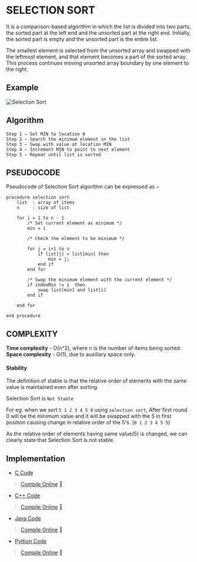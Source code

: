 # SELECTION SORT

It is a comparison-based algorithm in which the list is divided into two parts, the sorted part at the left end and the unsorted part at the right end. Initially, the sorted part is empty and the unsorted part is the entire list.

The smallest element is selected from the unsorted array and swapped with the leftmost element, and that element becomes a part of the sorted array. This process continues moving unsorted array boundary by one element to the right.

## Example

![Selection Sort](http://www.cs.rmit.edu.au/online/blackboard/chapter/05/documents/contribute/chapter/09/images/selection-sort.gif)

## Algorithm

```
Step 1 − Set MIN to location 0
Step 2 − Search the minimum element in the list
Step 3 − Swap with value at location MIN
Step 4 − Increment MIN to point to next element
Step 5 − Repeat until list is sorted
```

## PSEUDOCODE

Pseudocode of Selection Sort algorithm can be expressed as −

```
procedure selection sort
    list  : array of items
    n     : size of list

    for i = 1 to n - 1
        /* Set current element as minimum */
        min = i

        /* Check the element to be minimum */

        for j = i+1 to n
            if list[j] < list[min] then
                min = j;
            end if
        end for

        /* Swap the minimum element with the current element */
        if indexMin != i  then
            swap list[min] and list[i]
        end if

    end for

end procedure
```

## COMPLEXITY

**Time complexity**  - О(n^2), where n is the number of items being sorted.
**Space complexity** - O(1), due to auxillary space only.

#### Stability

The definition of stable is that the relative order of elements with the same value is maintained even after sorting.

Selection Sort is `Not Stable` 

For eg: when we sort `5 1 2 3 4 5 0` using `selection sort`, After first round 0 will be the minimum value and it will be swapped with the 5 in first position causing change in relative order of the 5's. 
(`0 1 2 3 4 5 5`)

As the relative order of elements having same value(5) is changed, we can clearly state that Selection Sort is not stable.

## Implementation

- [C Code](https://github.com/salman-bhai/DA_A_DS/blob/master/Algorithms/Sort_Algorithms/Selection_Sort/selection-sort.c)
> [Compile Online](https://repl.it/EEPV/3) :rocket:

- [C++ Code](https://github.com/salman-bhai/DA_A_DS/blob/master/Algorithms/Sort_Algorithms/Selection_Sort/selection-sort.cpp)
> [Compile Online](https://repl.it/EEOq/2) :rocket:

- [Java Code](https://github.com/salman-bhai/DA_A_DS/blob/master/Algorithms/Sort_Algorithms/Selection_Sort/selectionsort.java)
> [Compile Online](https://repl.it/EEOv/2) :rocket:

- [Python Code](https://github.com/salman-bhai/DA_A_DS/blob/master/Algorithms/Sort_Algorithms/Selection_Sort/selection-sort.py)
> [Compile Online](https://repl.it/EEPD/1) :rocket:

